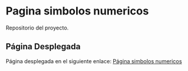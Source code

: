 # Pagina simbolos numericos

Repositorio del proyecto.

## Página Desplegada

Página desplegada en el siguiente enlace: [Página simbolos numericos](https://pythonproject14.onrender.com/)

